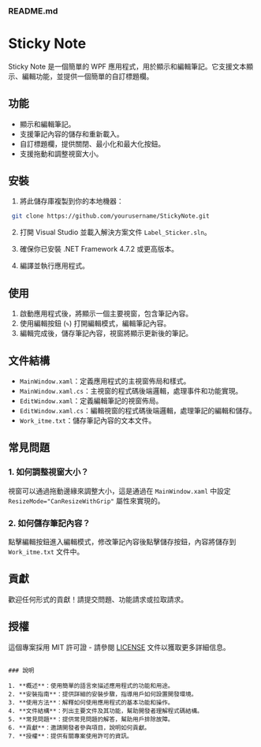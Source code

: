 ### README.md

# Sticky Note

Sticky Note 是一個簡單的 WPF 應用程式，用於顯示和編輯筆記。它支援文本顯示、編輯功能，並提供一個簡單的自訂標題欄。

## 功能

- 顯示和編輯筆記。
- 支援筆記內容的儲存和重新載入。
- 自訂標題欄，提供關閉、最小化和最大化按鈕。
- 支援拖動和調整視窗大小。

## 安裝

1. 將此儲存庫複製到你的本地機器：
  ```bash
   git clone https://github.com/yourusername/StickyNote.git
```



2. 打開 Visual Studio 並載入解決方案文件 `Label_Sticker.sln`。

3. 確保你已安裝 .NET Framework 4.7.2 或更高版本。

4. 編譯並執行應用程式。

## 使用

1. 啟動應用程式後，將顯示一個主要視窗，包含筆記內容。
2. 使用編輯按鈕 (`✎`) 打開編輯模式，編輯筆記內容。
3. 編輯完成後，儲存筆記內容，視窗將顯示更新後的筆記。

## 文件結構

- `MainWindow.xaml`：定義應用程式的主視窗佈局和樣式。
- `MainWindow.xaml.cs`：主視窗的程式碼後端邏輯，處理事件和功能實現。
- `EditWindow.xaml`：定義編輯筆記的視窗佈局。
- `EditWindow.xaml.cs`：編輯視窗的程式碼後端邏輯，處理筆記的編輯和儲存。
- `Work_itme.txt`：儲存筆記內容的文本文件。

## 常見問題

### 1. 如何調整視窗大小？

視窗可以通過拖動邊緣來調整大小，這是通過在 `MainWindow.xaml` 中設定 `ResizeMode="CanResizeWithGrip"` 屬性來實現的。

### 2. 如何儲存筆記內容？

點擊編輯按鈕進入編輯模式，修改筆記內容後點擊儲存按鈕，內容將儲存到 `Work_itme.txt` 文件中。

## 貢獻

歡迎任何形式的貢獻！請提交問題、功能請求或拉取請求。

## 授權

這個專案採用 MIT 許可證 - 請參閱 [LICENSE](LICENSE) 文件以獲取更多詳細信息。
```

### 說明

1. **概述**：使用簡單的語言來描述應用程式的功能和用途。
2. **安裝指南**：提供詳細的安裝步驟，指導用戶如何設置開發環境。
3. **使用方法**：解釋如何使用應用程式的基本功能和操作。
4. **文件結構**：列出主要文件及其功能，幫助開發者理解程式碼結構。
5. **常見問題**：提供常見問題的解答，幫助用戶排除故障。
6. **貢獻**：邀請開發者參與項目，說明如何貢獻。
7. **授權**：提供有關專案使用許可的資訊。

